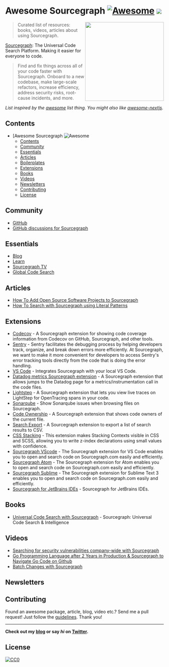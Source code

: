 # Awesome Sourcegraph [![Awesome](https://cdn.rawgit.com/sindresorhus/awesome/d7305f38d29fed78fa85652e3a63e154dd8e8829/media/badge.svg)](https://github.com/sindresorhus/awesome) ![](https://img.shields.io/badge/unicodeveloper-approved-brightgreen.svg)

[<img src="https://sourcegraph.com/.assets/img/sourcegraph-head-logo.svg?v2" align="right" width="250">](https://github.com/sourcegraph/sourcegraph)

> Curated list of resources: books, videos, articles about using Sourcegraph.

[Sourcegraph](https://github.com/sourcegraph/sourcegraph): The Universal Code Search Platform. Making it easier for everyone to code.

> Find and fix things across all of your code faster with Sourcegraph. Onboard to a new codebase, make large-scale refactors, increase efficiency, address security risks, root-cause incidents, and more.

*List inspired by the [awesome](https://github.com/sindresorhus/awesome) list thing. You might also like [awesome-nextjs](https://github.com/unicodeveloper/awesome-nextjs).*

## Contents
- [Awesome Sourcegraph ![Awesome](https://github.com/sindresorhus/awesome)
  - [Contents](#contents)
  - [Community](#community)
  - [Essentials](#essentials)
  - [Articles](#articles)
  - [Boilerplates](#boilerplates)
  - [Extensions](#extensions)
  - [Books](#books)
  - [Videos](#videos)
  - [Newsletters](#newsletters)
  - [Contributing](#contributing)
  - [License](#license)

## Community
* [GitHub](https://github.com/sourcegraph/sourcegraph)
* [GitHub discussions for Sourcegraph](https://github.com/sourcegraph/sourcegraph/discussions)

## Essentials
* [Blog](https://about.sourcegraph.com/blog)
* [Learn](https://learn.sourcegraph.com)
* [Sourcegraph TV](https://www.youtube.com/c/sourcegraph)
* [Global Code Search](https://sourcegraph.com/search)

## Articles
 * [How To Add Open Source Software Projects to Sourcegraph](https://learn.sourcegraph.com/posts/how-to-add-open-source-software-projects-to-sourcegraph)
 * [How To Search with Sourcegraph using Literal Patterns](https://learn.sourcegraph.com/posts/literal-search-patterns)

## Extensions
* [Codecov](https://sourcegraph.com/extensions/sourcegraph/codecov) - A Sourcegraph extension for showing code coverage information from Codecov on GitHub, Sourcegraph, and other tools.
* [Sentry](https://sourcegraph.com/extensions/sourcegraph/sentry) - Sentry facilitates the debugging process by helping developers track, organize, and break down errors more efficiently. At Sourcegraph, we want to make it more convenient for developers to access Sentry's error tracking tools directly from the code that is doing the error handling.
* [VS Code](https://sourcegraph.com/extensions/sourcegraph/vscode-extras) - Integrates Sourcegraph with your local VS Code.
* [Datadog metrics Sourcegraph extension](https://sourcegraph.com/extensions/sourcegraph/datadog-metrics) - A Sourcegraph extension that allows jumps to the Datadog page for a metrics/instrumentation call in the code files.
* [Lightstep](https://sourcegraph.com/extensions/sourcegraph/lightstep) - A Sourcegraph extension that lets you view live traces on LightStep for OpenTracing spans in your code.
* [Sonarqube](https://sourcegraph.com/extensions/sourcegraph/sonarqube) - Show Sonarqube issues when browsing files on Sourcegraph.
* [Code Ownership](https://sourcegraph.com/extensions/sourcegraph/code-ownership) - A Sourcegraph extension that shows code owners of the current file.
* [Search Export](https://sourcegraph.com/extensions/sourcegraph/search-export) - A Sourcegraph extension to export a list of search results to CSV.
* [CSS Stacking](https://sourcegraph.com/extensions/felixfbecker/css-stacking-contexts) - This extension makes Stacking Contexts visible in CSS and SCSS, allowing you to write z-index declarations using small values with confidence.
* [Sourcegraph VScode](https://github.com/sourcegraph/sourcegraph-vscode) - The Sourcegraph extension for VS Code enables you to open and search code on Sourcegraph.com easily and efficiently.
* [Sourcegraph Atom](https://github.com/sourcegraph/sourcegraph-atom) - The Sourcegraph extension for Atom enables you to open and search code on Sourcegraph.com easily and efficiently.
* [Sourcegraph Sublime](https://github.com/sourcegraph/sourcegraph-sublime) - The Sourcegraph extension for Sublime Text 3 enables you to open and search code on Sourcegraph.com easily and efficiently.
* [Sourcegraph for JetBrains IDEs](https://github.com/sourcegraph/sourcegraph-jetbrains) - Sourcegraph for JetBrains IDEs.


## Books
* [Universal Code Search with Sourcegraph](https://info.sourcegraph.com/universal-code-search-ebook-req) - Sourcegraph: Universal Code Search & Intelligence

## Videos

* [Searching for security vulnerabilities company-wide with Sourcegraph](https://www.youtube.com/watch?v=OGd8wr7XpgU)
* [Go Programming Language after 2 Years in Production & Sourcegraph to Navigate Go Code on Github](https://www.youtube.com/watch?v=Pw07q3e4jEY)
* [Batch Changes with Sourcegraph](https://www.youtube.com/watch?v=eOmiyXIWTCw)

## Newsletters

## Contributing
Found an awesome package, article, blog, video etc.? Send me a pull request! Just follow the [guidelines](/CONTRIBUTING.md). Thank you!

---
**Check out my [blog](https://goodheads.io) or say *hi* on [Twitter](https://twitter.com/unicodeveloper).**

## License
[![CC0](http://mirrors.creativecommons.org/presskit/buttons/88x31/svg/cc-zero.svg)](http://creativecommons.org/publicdomain/zero/1.0/)
